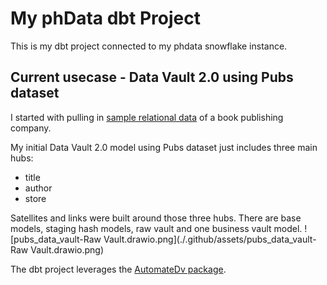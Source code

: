 # My phData dbt Project
This is my dbt project connected to my phdata snowflake instance.

## Current usecase - Data Vault 2.0 using Pubs dataset
I started with pulling in [sample relational data](https://relational.fit.cvut.cz/dataset/Pubs) of a book publishing company.

My initial Data Vault 2.0 model using Pubs dataset just includes three main hubs:

 - title
 - author
 - store

Satellites and links were built around those three hubs. There are base models, staging hash models, raw vault and one business vault model.
![pubs_data_vault-Raw Vault.drawio.png](./.github/assets/pubs_data_vault-Raw Vault.drawio.png)

The dbt project leverages the [AutomateDv package](https://automate-dv.readthedocs.io/en/latest/).
